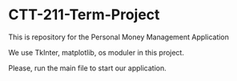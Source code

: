 # CTT-211-Term-Project
This is repository for the Personal Money Management Application

We use TkInter, matplotlib, os moduler in this project.

Please, run the main file to start our application.
